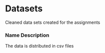 # Datasets
Cleaned data sets created for the assignments
### Name        Description
The data is distributed in csv files
